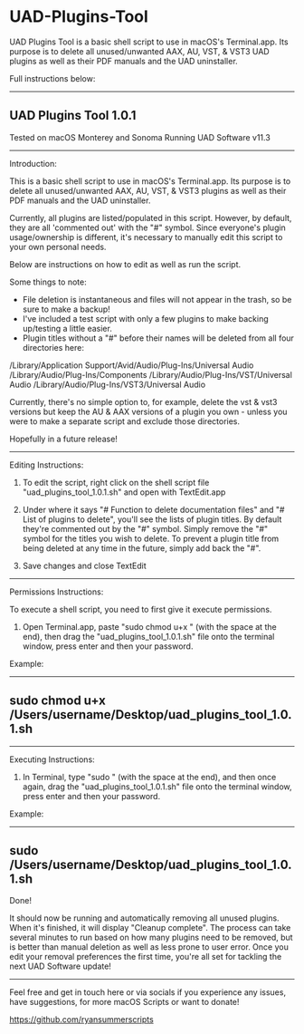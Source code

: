 # UAD-Plugins-Tool
UAD Plugins Tool is a basic shell script to use in macOS's Terminal.app.
Its purpose is to delete all unused/unwanted AAX, AU, VST, & VST3 UAD plugins as well as their PDF manuals and the UAD uninstaller.


Full instructions below:


----------------------
UAD Plugins Tool 1.0.1
----------------------

Tested on macOS Monterey and Sonoma
Running UAD Software v11.3

------------------------------------------

Introduction:

This is a basic shell script to use in macOS's Terminal.app.
Its purpose is to delete all unused/unwanted AAX, AU, VST, & VST3 plugins as well as their PDF manuals and the UAD uninstaller.

Currently, all plugins are listed/populated in this script. However, by default, they are all 'commented out' with the "#" symbol. 
Since everyone's plugin usage/ownership is different, it's necessary to manually edit this script to your own personal needs.

Below are instructions on how to edit as well as run the script.

Some things to note:
- File deletion is instantaneous and files will not appear in the trash, so be sure to make a backup! 
- I've included a test script with only a few plugins to make backing up/testing a little easier.
- Plugin titles without a "#" before their names will be deleted from all four directories here:

/Library/Application Support/Avid/Audio/Plug-Ins/Universal Audio
/Library/Audio/Plug-Ins/Components
/Library/Audio/Plug-Ins/VST/Universal Audio
/Library/Audio/Plug-Ins/VST3/Universal Audio

Currently, there's no simple option to, for example, delete the vst & vst3 versions but keep the AU & AAX versions of a plugin you own - unless you were to make a separate script and exclude those directories.

Hopefully in a future release!

------------------------------------------

Editing Instructions:

1. To edit the script, right click on the shell script file "uad_plugins_tool_1.0.1.sh" and open with TextEdit.app

2. Under where it says "# Function to delete documentation files" and "# List of plugins to delete", you'll see the lists of plugin titles. 
By default they're commented out by the "#" symbol. Simply remove the "#" symbol for the titles you wish to delete. To prevent a plugin title from being deleted at any time in the future, simply add back the "#".

3. Save changes and close TextEdit

------------------------------------------

Permissions Instructions:


To execute a shell script, you need to first give it execute permissions.

1. Open Terminal.app, paste "sudo chmod u+x " (with the space at the end), then drag the "uad_plugins_tool_1.0.1.sh" file onto the terminal window, press enter and then your password.


Example:

----------------------------------------------------------------
sudo chmod u+x /Users/username/Desktop/uad_plugins_tool_1.0.1.sh
----------------------------------------------------------------

------------------------------------------

Executing Instructions:


1. In Terminal, type "sudo " (with the space at the end), and then once again, drag the "uad_plugins_tool_1.0.1.sh" file onto the terminal window, press enter and then your password.

Example:

------------------------------------------------------
sudo /Users/username/Desktop/uad_plugins_tool_1.0.1.sh
------------------------------------------------------

Done! 


It should now be running and automatically removing all unused plugins.
When it's finished, it will display "Cleanup complete".
The process can take several minutes to run based on how many plugins need to be removed, but is better than manual deletion as well as less prone to user error. 
Once you edit your removal preferences the first time, you're all set for tackling the next UAD Software update!

------------------------------------------


Feel free and get in touch here or via socials if you experience any issues, have suggestions, for more macOS Scripts or want to donate!

https://github.com/ryansummerscripts

